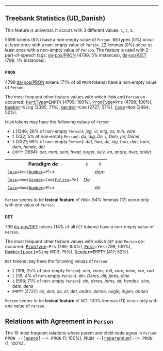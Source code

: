 

--------------------------------------------------------------------------------

## Treebank Statistics (UD_Danish)

This feature is universal.
It occurs with 3 different values: `1`, `2`, `3`.

5598 tokens (6%) have a non-empty value of `Person`.
66 types (0%) occur at least once with a non-empty value of `Person`.
22 lemmas (0%) occur at least once with a non-empty value of `Person`.
The feature is used with 2 part-of-speech tags: [da-pos/PRON]() (4799; 5% instances), [da-pos/DET]() (799; 1% instances).

### `PRON`

4799 [da-pos/PRON]() tokens (71% of all `PRON` tokens) have a non-empty value of `Person`.

The most frequent other feature values with which `PRON` and `Person` co-occurred: <tt><a href="PartType.html">PartType</a>=EMPTY</tt> (4799; 100%), <tt><a href="PronType.html">PronType</a>=Prs</tt> (4799; 100%), <tt><a href="Number.html">Number</a>=Sing</tt> (3395; 71%), <tt><a href="Gender.html">Gender</a>=Com</tt> (2727; 57%), <tt><a href="Case.html">Case</a>=Nom</tt> (2484; 52%).

`PRON` tokens may have the following values of `Person`:

* `1` (1246; 26% of non-empty `Person`): <em>jeg, vi, mig, os, min, vore</em>
* `2` (232; 5% of non-empty `Person`): <em>du, dig, De, I, Dem, jer, Deres</em>
* `3` (3321; 69% of non-empty `Person`): <em>det, han, de, sig, hun, den, ham, dem, hende, dét</em>
* `EMPTY` (1984): <em>der, man, som, hvad, noget, selv, en, andre, hver, andet</em>

<table>
  <tr><th>Paradigm <i>de</i></th><th><tt>2</tt></th><th><tt>3</tt></th></tr>
  <tr><td><tt><a href="Case.html">Case</a>=Acc|<a href="Number.html">Number</a>=Plur</tt></td><td></td><td><em>dem</em></td></tr>
  <tr><td><tt><a href="Case.html">Case</a>=Nom|<a href="Gender.html">Gender</a>=Com|<a href="Polite.html">Polite</a>=Pol</tt></td><td><em>De</em></td><td></td></tr>
  <tr><td><tt><a href="Case.html">Case</a>=Nom|<a href="Number.html">Number</a>=Plur</tt></td><td></td><td><em>de</em></td></tr>
</table>

`Person` seems to be **lexical feature** of `PRON`. 94% lemmas (17) occur only with one value of `Person`.

### `DET`

799 [da-pos/DET]() tokens (14% of all `DET` tokens) have a non-empty value of `Person`.

The most frequent other feature values with which `DET` and `Person` co-occurred: <tt><a href="PronType.html">PronType</a>=Prs</tt> (799; 100%), <tt><a href="Poss.html">Poss</a>=Yes</tt> (799; 100%), <tt><a href="Number[psor].html">Number[psor]</a>=Sing</tt> (603; 75%), <tt><a href="Gender.html">Gender</a>=EMPTY</tt> (417; 52%).

`DET` tokens may have the following values of `Person`:

* `1` (196; 25% of non-empty `Person`): <em>min, vores, mit, vore, mine, vor, vort</em>
* `2` (35; 4% of non-empty `Person`): <em>din, Deres, dit, jeres, dine</em>
* `3` (568; 71% of non-empty `Person`): <em>sin, deres, hans, sit, hendes, sine, dets, dens</em>
* `EMPTY` (4721): <em>en, den, de, et, det, andre, denne, nogle, ingen, anden</em>

`Person` seems to be **lexical feature** of `DET`. 100% lemmas (11) occur only with one value of `Person`.

## Relations with Agreement in `Person`

The 10 most frequent relations where parent and child node agree in `Person`:
<tt>PRON --[<a href="../dep/appos.html">appos</a>]--> PRON</tt> (1; 100%),
<tt>PRON --[<a href="../dep/reparandum.html">reparandum</a>]--> PRON</tt> (1; 100%).

